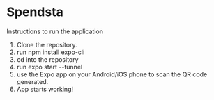 # Spendsta

Instructions to run the application

1. Clone the repository.
2. run npm install expo-cli
3. cd into the repository
4. run expo start --tunnel
5. use the Expo app on your Android/iOS phone to scan the QR code generated.
6. App starts working!
